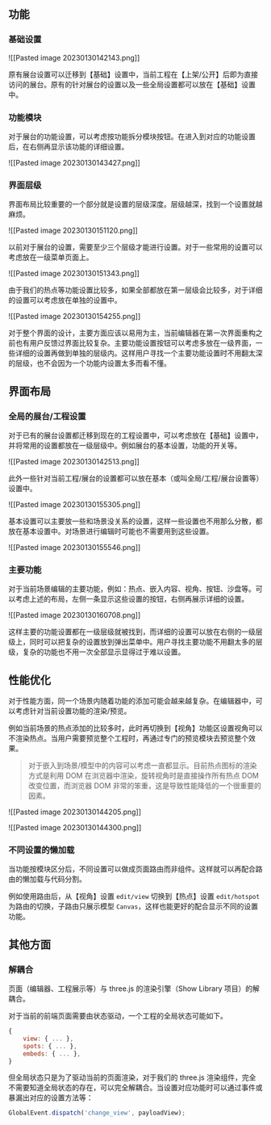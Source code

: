 ## 功能

### 基础设置

![[Pasted image 20230130142143.png]]

原有展台设置可以迁移到【基础】设置中，当前工程在【上架/公开】后即为直接访问的展台。原有的针对展台的设置以及一些全局设置都可以放在【基础】设置中。

### 功能模块

对于展台的功能设置，可以考虑按功能拆分模块按钮。在进入到对应的功能设置后，在右侧再显示该功能的详细设置。

![[Pasted image 20230130143427.png]]

### 界面层级

界面布局比较重要的一个部分就是设置的层级深度。层级越深，找到一个设置就越麻烦。

![[Pasted image 20230130151120.png]]

以前对于展台的设置，需要至少三个层级才能进行设置。对于一些常用的设置可以考虑放在一级菜单页面上。

![[Pasted image 20230130151343.png]]

由于我们的热点等功能设置比较多，如果全部都放在第一层级会比较多，对于详细的设置可以考虑放在单独的设置中。

![[Pasted image 20230130154255.png]]

对于整个界面的设计，主要方面应该以易用为主，当前编辑器在第一次界面重构之前也有用户反馈过界面比较复杂。主要功能设置按钮可以考虑多放在一级界面，一些详细的设置再做到单独的层级内。这样用户寻找一个主要功能设置时不用翻太深的层级，也不会因为一个功能内设置太多而看不懂。

## 界面布局

### 全局的展台/工程设置

对于已有的展台设置都迁移到现在的工程设置中，可以考虑放在【基础】设置中，并将常用的设置都放在一级层级中。例如展台的基本设置，功能的开关等。

![[Pasted image 20230130142513.png]]

此外一些针对当前工程/展台的设置都可以放在基本（或叫全局/工程/展台设置等）设置中。

![[Pasted image 20230130155305.png]]

基本设置可以主要放一些和场景没关系的设置，这样一些设置也不用那么分散，都放在基本设置中。对场景进行编辑时可能也不需要用到这些设置。

![[Pasted image 20230130155546.png]]

### 主要功能

对于当前场景编辑的主要功能，例如：热点、嵌入内容、视角、按钮、沙盘等。可以考虑上述的布局，左侧一条显示这些设置的按钮，右侧再展示详细的设置。

![[Pasted image 20230130160708.png]]

这样主要的功能设置都在一级层级就被找到，而详细的设置可以放在右侧的一级层级上，同时可以把复杂的设置放到弹出菜单中。用户寻找主要功能不用翻太多的层级，复杂的功能也不用一次全部显示显得过于难以设置。

## 性能优化

对于性能方面，同一个场景内随着功能的添加可能会越来越复杂。在编辑器中，可以考虑针对当前设置功能的渲染/预览。

例如当前场景的热点添加的比较多时，此时再切换到【视角】功能区设置视角可以不渲染热点。当用户需要预览整个工程时，再通过专门的预览模块去预览整个效果。

> 对于嵌入到场景/模型中的内容可以考虑一直都显示。目前热点图标的渲染方式是利用 DOM 在浏览器中渲染，旋转视角时是直接操作所有热点 DOM 改变位置，而浏览器 DOM 非常的笨重，这是导致性能降低的一个很重要的因素。

![[Pasted image 20230130144205.png]]

![[Pasted image 20230130144300.png]]

### 不同设置的懒加载

当功能按模块区分后，不同设置可以做成页面路由而非组件。这样就可以再配合路由的懒加载与代码分割。

例如使用路由后，从【视角】设置 `edit/view` 切换到【热点】设置 `edit/hotspot` 为路由的切换，子路由只展示模型 `Canvas`，这样也能更好的配合显示不同的设置功能。

## 其他方面

### 解耦合

页面（编辑器、工程展示等）与 three.js 的渲染引擎（Show Library 项目）的解耦合。

对于当前的前端页面需要由状态驱动，一个工程的全局状态可能如下。

```js
{
	view: { ... },
	spots: { ... },
	embeds: { ... },
}
```

但全局状态只是为了驱动当前的页面渲染，对于我们的 three.js 渲染组件，完全不需要知道全局状态的存在，可以完全解耦合。当设置对应功能时可以通过事件或暴漏出对应的设置方法等：

```js
GlobalEvent.dispatch('change_view', payloadView);
```

